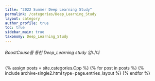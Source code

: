 ```yaml
---
title: "2022 Summer Deep Learning Study"
permalink: /categories/Deep_Learning_Study
layout: category
author_profile: true
toc: true
sidebar_main: true
taxonomy: Deep_Learning_Study
---
```


###### BoostCouse를 통한 Deep_Learning study 입니다.

{% assign posts = site.categories.Cpp %}
{% for post in posts %} {% include archive-single2.html type=page.entries_layout %} {% endfor %}